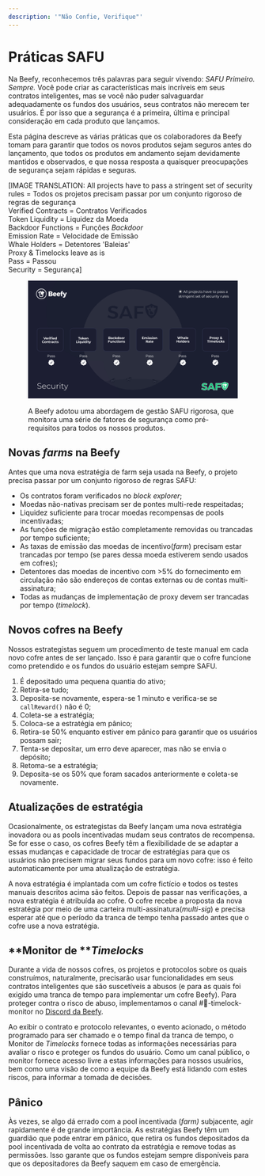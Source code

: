 ```yaml
---
description: '"Não Confie, Verifique"'
---
```


# Práticas SAFU

Na Beefy, reconhecemos três palavras para seguir vivendo: _SAFU Primeiro. Sempre._ Você pode criar as características mais incríveis em seus contratos inteligentes, mas se você não puder salvaguardar adequadamente os fundos dos usuários, seus contratos não merecem ter usuários. É por isso que a segurança é a primeira, última e principal consideração em cada produto que lançamos.

Esta página descreve as várias práticas que os colaboradores da Beefy tomam para garantir que todos os novos produtos sejam seguros antes do lançamento, que todos os produtos em andamento sejam devidamente mantidos e observados, e que nossa resposta a quaisquer preocupações de segurança sejam rápidas e seguras.

\[IMAGE TRANSLATION: All projects have to pass a stringent set of security rules = Todos os projetos precisam passar por um conjunto rigoroso de regras de segurança\
Verified Contracts = Contratos Verificados\
Token Liquidity = Liquidez da Moeda\
Backdoor Functions = Funções _Backdoor_\
Emission Rate = Velocidade de Emissão\
Whale Holders = Detentores 'Baleias'\
Proxy & Timelocks leave as is\
Pass = Passou\
Security = Segurança]

<figure><img src="../.gitbook/assets/image (28).png" alt=""><figcaption><p>A Beefy adotou uma abordagem de gestão SAFU rigorosa, que monitora uma série de fatores de segurança como pré-requisitos para todos os nossos produtos.</p></figcaption></figure>

## **Novas **_**farms**_** na Beefy**

Antes que uma nova estratégia de farm seja usada na Beefy, o projeto precisa passar por um conjunto rigoroso de regras SAFU:

* Os contratos foram verificados no _block explorer_;
* Moedas não-nativas precisam ser de pontes multi-rede respeitadas;
* Liquidez suficiente para trocar moedas recompensas de pools incentivadas;
* As funções de migração estão completamente removidas ou trancadas por tempo suficiente;
* As taxas de emissão das moedas de incentivo(_farm_) precisam estar trancadas por tempo (se pares dessa moeda estiverem sendo usados em cofres);
* Detentores das moedas de incentivo com >5% do fornecimento em circulação não são endereços de contas externas ou de contas multi-assinatura;
* Todas as mudanças de implementação de proxy devem ser trancadas por tempo (_timelock_).

## Novos cofres na Beefy

Nossos estrategistas seguem um procedimento de teste manual em cada novo cofre antes de ser lançado. Isso é para garantir que o cofre funcione como pretendido e os fundos do usuário estejam sempre SAFU.

1. É depositado uma pequena quantia do ativo;&#x20;
2. Retira-se tudo;&#x20;
3. Deposita-se novamente, espera-se 1 minuto e verifica-se se `callReward()` não é 0;&#x20;
4. Coleta-se a estratégia;&#x20;
5. Coloca-se a estratégia em pânico;&#x20;
6. Retira-se 50% enquanto estiver em pânico para garantir que os usuários possam sair;&#x20;
7. Tenta-se depositar, um erro deve aparecer, mas não se envia o depósito;&#x20;
8. Retoma-se a estratégia;&#x20;
9. Deposita-se os 50% que foram sacados anteriormente e coleta-se novamente.

## Atualizações de estratégia

Ocasionalmente, os estrategistas da Beefy lançam uma nova estratégia inovadora ou as pools incentivadas mudam seus contratos de recompensa. Se for esse o caso, os cofres Beefy têm a flexibilidade de se adaptar a essas mudanças e  capacidade de trocar de estratégias para que os usuários não precisem migrar seus fundos para um novo cofre: isso é feito automaticamente por uma atualização de estratégia.

A nova estratégia é implantada com um cofre fictício e todos os testes manuais descritos acima são feitos. Depois de passar nas verificações, a nova estratégia é atribuída ao cofre. O cofre recebe a proposta da nova estratégia por meio de uma carteira multi-assinatura(_multi-sig_) e precisa esperar até que o período da tranca de tempo tenha passado antes que o cofre use a nova estratégia.

## **Monitor de **_**Timelocks**_

Durante a vida de nossos cofres, os projetos e protocolos sobre os quais construímos, naturalmente, precisarão usar funcionalidades em seus contratos inteligentes que são suscetíveis a abusos (e para as quais foi exigido uma tranca de tempo para implementar um cofre Beefy). Para proteger contra o risco de abuso, implementamos o canal #👀-timelock-monitor no [Discord da Beefy](https://discord.gg/yq8wfHd).

Ao exibir o contrato e protocolo relevantes, o evento acionado, o método programado para ser chamado e o tempo final da tranca de tempo, o Monitor de _Timelocks_ fornece todas as informações necessárias para avaliar o risco e proteger os fundos do usuário. Como um canal público, o monitor fornece acesso livre a estas informações para nossos usuários, bem como uma visão de como a equipe da Beefy está lidando com estes riscos, para informar a tomada de decisões.

## **Pânico**

Às vezes, se algo dá errado com a pool incentivada (_farm)_ subjacente, agir rapidamente é de grande importância. As estratégias Beefy têm um guardião que pode entrar em pânico, que retira os fundos depositados da pool incentivada de volta ao contrato da estratégia e remove todas as permissões. Isso garante que os fundos estejam sempre disponíveis para que os depositadores da Beefy saquem em caso de emergência.
